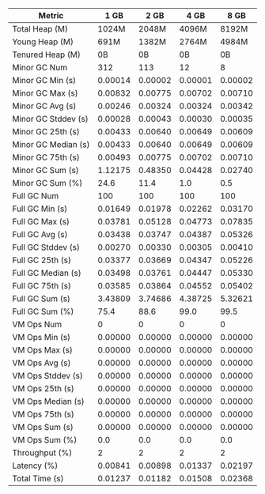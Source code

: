 | Metric | 1 GB | 2 GB | 4 GB | 8 GB |
|------|----|----|----|----|
| Total Heap (M) | 1024M | 2048M | 4096M | 8192M |
| Young Heap (M) | 691M | 1382M | 2764M | 4984M |
| Tenured Heap (M) | 0B | 0B | 0B | 0B |
| Minor GC Num | 312 | 113 | 12 | 8 |
| Minor GC Min (s) | 0.00014 | 0.00002 | 0.00001 | 0.00002 |
| Minor GC Max (s) | 0.00832 | 0.00775 | 0.00702 | 0.00710 |
| Minor GC Avg (s) | 0.00246 | 0.00324 | 0.00324 | 0.00342 |
| Minor GC Stddev (s) | 0.00028 | 0.00043 | 0.00030 | 0.00035 |
| Minor GC 25th (s) | 0.00433 | 0.00640 | 0.00649 | 0.00609 |
| Minor GC Median (s) | 0.00433 | 0.00640 | 0.00649 | 0.00609 |
| Minor GC 75th (s) | 0.00493 | 0.00775 | 0.00702 | 0.00710 |
| Minor GC Sum (s) | 1.12175 | 0.48350 | 0.04428 | 0.02740 |
| Minor GC Sum (%) | 24.6 | 11.4 | 1.0 | 0.5 |
| Full GC Num | 100 | 100 | 100 | 100 |
| Full GC Min (s) | 0.01649 | 0.01978 | 0.02262 | 0.03170 |
| Full GC Max (s) | 0.03781 | 0.05128 | 0.04773 | 0.07835 |
| Full GC Avg (s) | 0.03438 | 0.03747 | 0.04387 | 0.05326 |
| Full GC Stddev (s) | 0.00270 | 0.00330 | 0.00305 | 0.00410 |
| Full GC 25th (s) | 0.03377 | 0.03669 | 0.04347 | 0.05226 |
| Full GC Median (s) | 0.03498 | 0.03761 | 0.04447 | 0.05330 |
| Full GC 75th (s) | 0.03585 | 0.03864 | 0.04552 | 0.05402 |
| Full GC Sum (s) | 3.43809 | 3.74686 | 4.38725 | 5.32621 |
| Full GC Sum (%) | 75.4 | 88.6 | 99.0 | 99.5 |
| VM Ops Num | 0 | 0 | 0 | 0 |
| VM Ops Min (s) | 0.00000 | 0.00000 | 0.00000 | 0.00000 |
| VM Ops Max (s) | 0.00000 | 0.00000 | 0.00000 | 0.00000 |
| VM Ops Avg (s) | 0.00000 | 0.00000 | 0.00000 | 0.00000 |
| VM Ops Stddev (s) | 0.00000 | 0.00000 | 0.00000 | 0.00000 |
| VM Ops 25th (s) | 0.00000 | 0.00000 | 0.00000 | 0.00000 |
| VM Ops Median (s) | 0.00000 | 0.00000 | 0.00000 | 0.00000 |
| VM Ops 75th (s) | 0.00000 | 0.00000 | 0.00000 | 0.00000 |
| VM Ops Sum (s) | 0.00000 | 0.00000 | 0.00000 | 0.00000 |
| VM Ops Sum (%) | 0.0 | 0.0 | 0.0 | 0.0 |
| Throughput (%) | 2 | 2 | 2 | 2 |
| Latency (%) | 0.00841 | 0.00898 | 0.01337 | 0.02197 |
| Total Time (s) | 0.01237 | 0.01182 | 0.01508 | 0.02368 |
